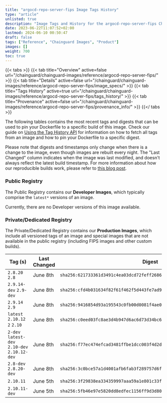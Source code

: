 ```yaml
---
title: "argocd-repo-server-fips Image Tags History"
type: "article"
unlisted: true
description: "Image Tags and History for the argocd-repo-server-fips Chainguard Image"
date: 2023-06-22T11:07:52+02:00
lastmod: 2024-06-10 00:50:47
draft: false
tags: ["Reference", "Chainguard Images", "Product"]
images: []
weight: 700
toc: true
---
```


{{< tabs >}}
{{< tab title="Overview" active=false url="/chainguard/chainguard-images/reference/argocd-repo-server-fips/" >}}
{{< tab title="Details" active=false url="/chainguard/chainguard-images/reference/argocd-repo-server-fips/image_specs/" >}}
{{< tab title="Tags History" active=true url="/chainguard/chainguard-images/reference/argocd-repo-server-fips/tags_history/" >}}
{{< tab title="Provenance" active=false url="/chainguard/chainguard-images/reference/argocd-repo-server-fips/provenance_info/" >}}
{{</ tabs >}}

The following tables contains the most recent tags and digests that can be used to pin your Dockerfile to a specific build of this image. Check our guide on [Using the Tag History API](/chainguard/chainguard-images/using-the-tag-history-api/) for information on how to fetch all tags from an image and how to pin your Dockerfile to a specific digest.

Please note that digests and timestamps only change when there is a change to the image, even though images are rebuilt every night. The "Last Changed" column indicates when the image was last modified, and doesn't always reflect the latest build timestamp. For more information about how our reproducible builds work, please refer to [this blog post](https://www.chainguard.dev/unchained/reproducing-chainguards-reproducible-image-builds).

### Public Registry
The Public Registry contains our **Developer Images**, which typically comprise the `latest*` versions of an image.

Currently, there are no Developer versions of this image available.

### Private/Dedicated Registry
The Private/Dedicated Registry contains our **Production Images**, which include all versioned tags of an image and special images that are not available in the public registry (including FIPS images and other custom builds).

| Tag (s)                                        | Last Changed | Digest                                                                    |
|------------------------------------------------|--------------|---------------------------------------------------------------------------|
|  `2.8.20` `2.8`                                | June 8th     | `sha256:621733361d3491c4ea03dcd72feff268698453f9e4f58c8e698642856c955b50` |
|  `2.9.14-dev` `2.9-dev`                        | June 8th     | `sha256:cfd4b031634f82f61f462f5d443fe7ad94ee76b40620bf817540061501a8643a` |
|  `2.9.14` `2.9`                                | June 8th     | `sha256:9416854d93a195543c0fb00d0081f4ae01b9623f6f1fa1005df413a004170811` |
|  `latest` `2.10.12` `2` `2.10`                 | June 8th     | `sha256:c0eed03fc8ae3d4b947d6ac6d73d34bc6c8975d5c5d577c97ec8cbb609a390d0` |
|  `2-dev` `latest-dev` `2.10-dev` `2.10.12-dev` | June 8th     | `sha256:f77ec474efcad3481ffbe1dcc003f4d2d27cf01025a1ba296f6bc2695bf2764d` |
|  `2.8-dev` `2.8.20-dev`                        | June 8th     | `sha256:3c0bce57a1d4001afb6fab3f289757d6f5098f6ea12f264c70b7f6dd6a2e48b7` |
|  `2.10.11`                                     | June 5th     | `sha256:3f29838ea334359997aaa59a1e801c33fed5e395d2feee2276a4b59a347616c5` |
|  `2.10.11-dev`                                 | June 5th     | `sha256:5fb46e97e5820dd8edfec1156ff9d3d800a3c2c454ad9d406a8b44355babc080` |

